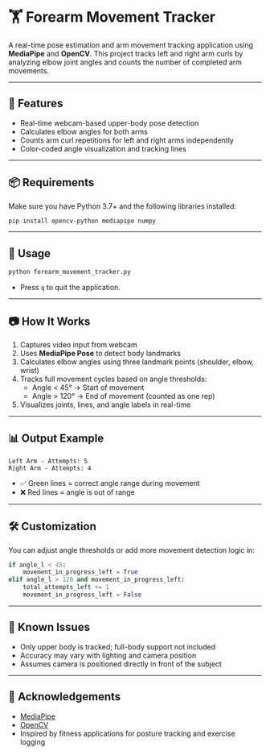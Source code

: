 # 🏋️ Forearm Movement Tracker

A real-time pose estimation and arm movement tracking application using **MediaPipe** and **OpenCV**. This project tracks left and right arm curls by analyzing elbow joint angles and counts the number of completed arm movements.

---

## 🧠 Features

- Real-time webcam-based upper-body pose detection  
- Calculates elbow angles for both arms  
- Counts arm curl repetitions for left and right arms independently  
- Color-coded angle visualization and tracking lines  

---

## 📦 Requirements

Make sure you have Python 3.7+ and the following libraries installed:

```bash
pip install opencv-python mediapipe numpy
```

---

## 🚀 Usage

```bash
python forearm_movement_tracker.py
```

- Press `q` to quit the application.

---

## 📷 How It Works

1. Captures video input from webcam  
2. Uses **MediaPipe Pose** to detect body landmarks  
3. Calculates elbow angles using three landmark points (shoulder, elbow, wrist)  
4. Tracks full movement cycles based on angle thresholds:
   - Angle < 45° → Start of movement
   - Angle > 120° → End of movement (counted as one rep)
5. Visualizes joints, lines, and angle labels in real-time  

---

## 📊 Output Example

```
Left Arm - Attempts: 5
Right Arm - Attempts: 4
```

- ✅ Green lines = correct angle range during movement  
- ❌ Red lines = angle is out of range  

---

## 🛠️ Customization

You can adjust angle thresholds or add more movement detection logic in:

```python
if angle_l < 45:
    movement_in_progress_left = True
elif angle_l > 120 and movement_in_progress_left:
    total_attempts_left += 1
    movement_in_progress_left = False
```

---

## 📌 Known Issues

- Only upper body is tracked; full-body support not included  
- Accuracy may vary with lighting and camera position  
- Assumes camera is positioned directly in front of the subject  

---

## 🙌 Acknowledgements

- [MediaPipe](https://google.github.io/mediapipe/)
- [OpenCV](https://opencv.org/)
- Inspired by fitness applications for posture tracking and exercise logging  

